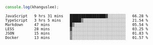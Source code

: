 ```js
console.log(khanguslee);
```

<!--START_SECTION:waka-->

```text
JavaScript   9 hrs 31 mins   ████████████████▓░░░░░░░░   66.28 %
TypeScript   3 hrs 5 mins    █████▒░░░░░░░░░░░░░░░░░░░   21.54 %
Markdown     47 mins         █▒░░░░░░░░░░░░░░░░░░░░░░░   05.54 %
LESS         28 mins         ▓░░░░░░░░░░░░░░░░░░░░░░░░   03.25 %
JSON         15 mins         ▒░░░░░░░░░░░░░░░░░░░░░░░░   01.83 %
Docker       13 mins         ▒░░░░░░░░░░░░░░░░░░░░░░░░   01.57 %
```

<!--END_SECTION:waka-->

<!--
**khanguslee/khanguslee** is a ✨ _special_ ✨ repository because its `README.md` (this file) appears on your GitHub profile.

Here are some ideas to get you started:

- 🔭 I’m currently working on ...
- 🌱 I’m currently learning ...
- 👯 I’m looking to collaborate on ...
- 🤔 I’m looking for help with ...
- 💬 Ask me about ...
- 📫 How to reach me: ...
- 😄 Pronouns: ...
- ⚡ Fun fact: ...
-->
